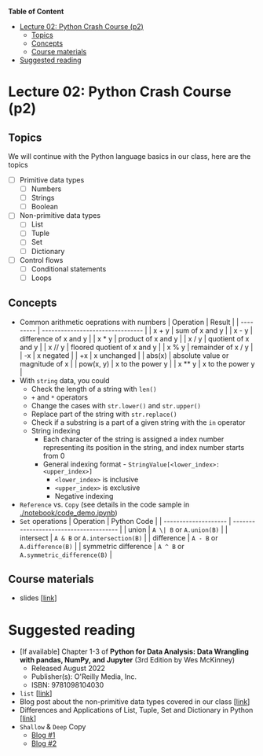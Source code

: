 **Table of Content**
- [Lecture 02: Python Crash Course (p2)](#lecture-02-python-crash-course-p2)
  - [Topics](#topics)
  - [Concepts](#concepts)
  - [Course materials](#course-materials)
- [Suggested reading](#suggested-reading)

# Lecture 02: Python Crash Course (p2)

## Topics
We will continue with the Python language basics in our class, here are the topics
* [ ] Primitive data types
  * [ ] Numbers
  * [ ] Strings
  * [ ] Boolean
* [ ] Non-primitive data types
  * [ ] List
  * [ ] Tuple
  * [ ] Set
  * [ ] Dictionary
* [ ] Control flows
  * [ ] Conditional statements
  * [ ] Loops

## Concepts
* Common arithmetic oeprations with numbers
  | Operation | Result                           |
  | --------- | -------------------------------- |
  | x + y     | sum of x and y                   |
  | x - y     | difference of x and y            |
  | x * y     | product of x and y               |
  | x / y     | quotient of x and y              |
  | x // y    | floored quotient of x and y      |
  | x % y     | remainder of x / y               |
  | -x        | x negated                        |
  | +x        | x unchanged                      |
  | abs(x)    | absolute value or magnitude of x |
  | pow(x, y) | x to the power y                 |
  | x ** y    | x to the power y                 |
* With `string` data, you could
  * Check the length of a string with `len()`
  * `+` and `*` operators
  * Change the cases with `str.lower()` and `str.upper()`
  * Replace part of the string with `str.replace()`
  * Check if a substring is a part of a given string with the `in` operator
  * String indexing
    * Each character of the string is assigned a index number representing its position in the string, and index number starts from 0
    * General indexing format - `StringValue[<lower_index>:<upper_index>]`
      * `<lower_index>` is inclusive
      * `<upper_index>` is exclusive
      * Negative indexing
* `Reference` vs. `Copy` (see details in the code sample in [./notebook/code_demo.ipynb](./notebook/code_demo.ipynb))
* `Set` operations
  | Operation            | Python Code                            |
  | -------------------- | -------------------------------------- |
  | union                | `A \| B` or `A.union(B)`               |
  | intersect            | `A & B` or `A.intersection(B)`         |
  | difference           | `A - B` or `A.difference(B)`           |
  | symmetric difference | `A ^ B` or `A.symmetric_difference(B)` |


## Course materials
* slides [[link](https://docs.google.com/presentation/d/1MtZjQIogqJ5UZQ9jz4DkItPFH_b0XlTxbfzPgU207AQ/edit?usp=sharing)]

# Suggested reading
* [If available] Chapter 1-3 of **Python for Data Analysis: Data Wrangling with pandas, NumPy, and Jupyter** (3rd Edition by Wes McKinney)
  * Released August 2022
  * Publisher(s): O'Reilly Media, Inc.
  * ISBN: 9781098104030
* `list` [[link](https://www.geeksforgeeks.org/python-lists/)]
* Blog post about the non-primitive data types covered in our class [[link](https://www.geeksforgeeks.org/python-tuples/)]
* Differences and Applications of List, Tuple, Set and Dictionary in Python [[link](https://www.geeksforgeeks.org/differences-and-applications-of-list-tuple-set-and-dictionary-in-python/)]
* `Shallow` & `Deep` Copy
  * [Blog #1](https://towardsdatascience.com/assignment-shallow-or-deep-a-story-about-pythons-memory-management-b8fad87bfa6c)
  * [Blog #2](https://www.programiz.com/python-programming/shallow-deep-copy)
